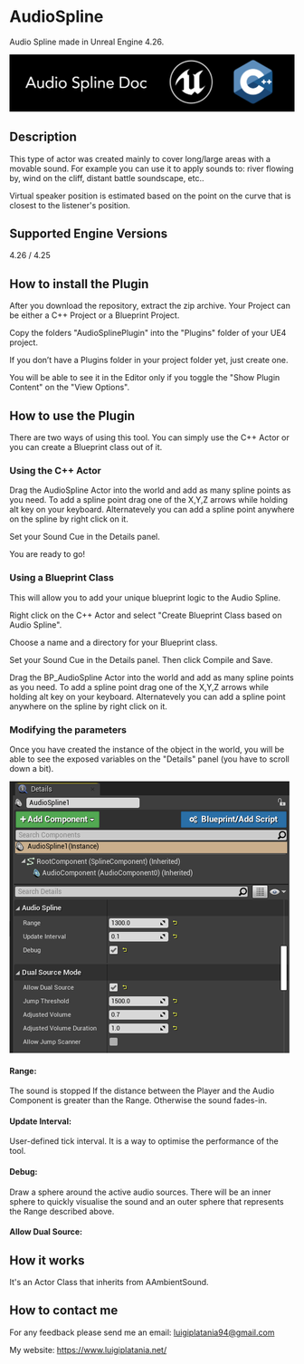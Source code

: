 # AudioSpline
Audio Spline made in Unreal Engine 4.26. 

![](Documentation/Images/Image01.PNG)

## Description
This type of actor was created mainly to cover long/large areas with a movable sound. For example you can use it to apply sounds to: river flowing by, wind on the cliff, distant battle soundscape, etc..

Virtual speaker position is estimated based on the point on the curve that is closest to the listener's position.

## Supported Engine Versions
4.26 / 4.25

## How to install the Plugin 
After you download the repository, extract the zip archive. Your Project can be either a C++ Project or a Blueprint Project. 

Copy the folders "AudioSplinePlugin" into the "Plugins" folder of your UE4 project. 

If you don’t have a Plugins folder in your project folder yet, just create one.

You will be able to see it in the Editor only if you toggle the "Show Plugin Content" on the "View Options".

## How to use the Plugin
There are two ways of using this tool. You can simply use the C++ Actor or you can create a Blueprint class out of it.

### Using the C++ Actor
Drag the AudioSpline Actor into the world and add as many spline points as you need.
To add a spline point drag one of the X,Y,Z arrows while holding alt key on your keyboard. Alternatevely you can add a spline point anywhere on the spline by right click on it. 

Set your Sound Cue in the Details panel.   

You are ready to go!

### Using a Blueprint Class
This will allow you to add your unique blueprint logic to the Audio Spline.

Right click on the C++ Actor and select "Create Blueprint Class based on Audio Spline". 

Choose a name and a directory for your Blueprint class.

Set your Sound Cue in the Details panel. Then click Compile and Save.

Drag the BP_AudioSpline Actor into the world and add as many spline points as you need. To add a spline point drag one of the X,Y,Z arrows while holding alt key on your keyboard. Alternatevely you can add a spline point anywhere on the spline by right click on it.

### Modifying the parameters
Once you have created the instance of the object in the world, you will be able to see the exposed variables on the "Details" panel (you have to scroll down a bit).

![](Documentation/Images/Image02.png)

#### Range: 

The sound is stopped If the distance between the Player and the Audio Component is greater than the Range. Otherwise the sound fades-in.

#### Update Interval:

User-defined tick interval. It is a way to optimise the performance of the tool.

#### Debug:

Draw a sphere around the active audio sources. There will be an inner sphere to quickly visualise the sound and an outer sphere that represents the Range described above.

#### Allow Dual Source:


## How it works
It's an Actor Class that inherits from AAmbientSound.

## How to contact me
For any feedback please send me an email: 
luigiplatania94@gmail.com

My website: https://www.luigiplatania.net/

